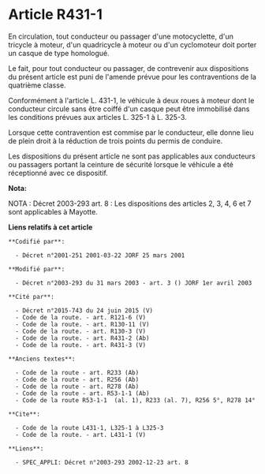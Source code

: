 # Article R431-1

En circulation, tout conducteur ou passager d'une motocyclette, d'un tricycle à moteur, d'un quadricycle à moteur ou d'un
cyclomoteur doit porter un casque de type homologué.

Le fait, pour tout conducteur ou passager, de contrevenir aux dispositions du présent article est puni de l'amende prévue
pour les contraventions de la quatrième classe.

Conformément à l'article L. 431-1, le véhicule à deux roues à moteur dont le conducteur circule sans être coiffé d'un casque
peut être immobilisé dans les conditions prévues aux articles L. 325-1 à L. 325-3.

Lorsque cette contravention est commise par le conducteur, elle donne lieu de plein droit à la réduction de trois points du
permis de conduire.

Les dispositions du présent article ne sont pas applicables aux conducteurs ou passagers portant la ceinture de sécurité
lorsque le véhicule a été réceptionné avec ce dispositif.

**Nota:**

NOTA : Décret 2003-293 art. 8 : Les dispositions des articles 2, 3, 4, 6 et 7 sont applicables à Mayotte.

**Liens relatifs à cet article**

	**Codifié par**:

	  - Décret n°2001-251 2001-03-22 JORF 25 mars 2001

	**Modifié par**:

	  - Décret n°2003-293 du 31 mars 2003 - art. 3 () JORF 1er avril 2003

	**Cité par**:

	  - Décret n°2015-743 du 24 juin 2015 (V)
	  - Code de la route. - art. R121-6 (V)
	  - Code de la route. - art. R130-11 (V)
	  - Code de la route. - art. R130-3 (V)
	  - Code de la route. - art. R431-2 (Ab)
	  - Code de la route. - art. R431-3 (V)

	**Anciens textes**:

	  - Code de la route - art. R233 (Ab)
	  - Code de la route - art. R256 (Ab)
	  - Code de la route - art. R278 (Ab)
	  - Code de la route - art. R53-1-1 (Ab)
	  - Code de la route R53-1-1  (al. 1), R233 (al. 7), R256 5°, R278 14°

	**Cite**:

	  - Code de la route L431-1, L325-1 à L325-3
	  - Code de la route. - art. L431-1 (V)

	**Liens**:

	  - SPEC_APPLI: Décret n°2003-293 2002-12-23 art. 8
